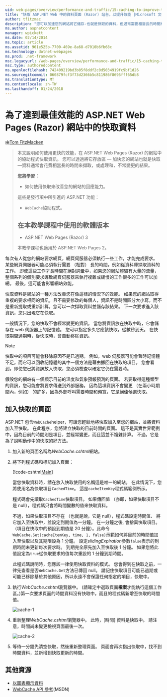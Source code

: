 ```yaml
---
uid: web-pages/overview/performance-and-traffic/15-caching-to-improve-the-performance-of-your-website
title: "快取 ASP.NET Web 中的資料頁面 (Razor) 站台，以提升效能 |Microsoft 文件"
author: tfitzmac
description: "您可以加速您的網站將它儲存-也就是快取的資料，但通常需要相當長的時間來擷取，或處理結果..."
ms.author: aspnetcontent
manager: wpickett
ms.date: 02/14/2014
ms.topic: article
ms.assetid: 961e525b-7700-469e-8a68-d7010b6fb68c
ms.technology: dotnet-webpages
ms.prod: .net-framework
msc.legacyurl: /web-pages/overview/performance-and-traffic/15-caching-to-improve-the-performance-of-your-website
msc.type: authoredcontent
ms.openlocfilehash: 742409219bd3b05f8ddf2c0d5034919fc9bf1d26
ms.sourcegitcommit: 060879fcf3f73d2366b5c811986f8695fff65db8
ms.translationtype: MT
ms.contentlocale: zh-TW
ms.lasthandoff: 01/24/2018
---
```

<a name="caching-data-in-an-aspnet-web-pages-razor-site-for-better-performance"></a>為了達到最佳效能的 ASP.NET Web Pages (Razor) 網站中的快取資料
====================
由[Tom FitzMacken](https://github.com/tfitzmac)

> 本文說明如何使用更快的效能，在 ASP.NET Web Pages (Razor) 的網站中的協助程式快取資訊。 您可以透過將它存放區 &#8212; 加快您的網站也就是快取 &#8212;資料通常會花費相當長的時間來擷取，或處理和，不常變更的結果。
> 
> **您將學習：** 
> 
> - 如何使用快取來改善您的網站的回應能力。
> 
> 這些是發行項中所引進的 ASP.NET 功能：
> 
> - `WebCache`協助程式。
>   
> 
> ## <a name="software-versions-used-in-the-tutorial"></a>在本教學課程中使用的軟體版本
> 
> 
> - ASP.NET Web Pages (Razor) 3
>   
> 
> 本教學課程也適用於 ASP.NET Web Pages 2。


每次有人從您的網站要求網頁，網頁伺服器必須執行一些工作，才能完成要求。 某些網頁伺服器可能必須執行需要 （相對） 長的時間，例如從資料庫擷取資料的工作。 即使這些工作才長時間在絕對詞彙中，如果您的網站體驗有大量的流量，整個系列的個別要求導致網頁伺服器來執行複雜或緩慢的工作很多的工作可以加總。 最後，這可能會影響網站效能。

快取資料是網站的一種方法改善您在像這樣的情況下的效能。 如果您的網站取得重複的要求相同的資訊，且不需要修改的每個人，資訊不是時間區分大小寫，而不是重新提取或重新計算，您可以一次擷取資料並儲存該結果。 下一次要求進入該資訊，您只出現它在快取。

一般情況下，您的快取不會經常變更的資訊。 當您將資訊放在快取中時，它會儲存在 web 伺服器上的記憶體。 您可以指定多久它應該快取，從數秒到天。 在快取期間過期時，從快取時，會自動移除資訊。

> [!NOTE]
> 快取中的項目可能會移除原因不是已過期。 例如，web 伺服器可能會暫時記憶體不足，而它可以回收記憶體的其中一個方法是藉由擲回在快取的項目。 您會看到，即使您已將資訊放入快取，您必須檢查以確定它仍在需要時。


假設您的網站有一個顯示目前的溫度和氣象預報預測的頁面。 若要取得這種類型的資訊，您可能會將要求傳送到外部服務。 因為這項資訊不會變更 （在兩小時期間內，例如） 的許多，因為外部呼叫需要時間和頻寬，它是絕佳候選快取。

## <a name="adding-caching-to-a-page"></a>加入快取的頁面

ASP.NET 包含`WebCache`helper，可讓您輕鬆地將快取加入至您的網站，並將資料加入至快取。 在此程序，您將建立快取的目前時間的頁面。 這不是真實世界範例中，因為目前的時間則是項目，並經常變更，而且這並不複雜計算。 不過，它是為了說明動作中的快取的好方法。

1. 加入新的頁面名稱為*WebCache.cshtml*網站。
2. 將下列程式碼和標記加入頁面：

    [!code-cshtml[Main](15-caching-to-improve-the-performance-of-your-website/samples/sample1.cshtml)]

    當您快取資料時，請在放入快取使用的名稱這是唯一的網站。 在此情況下，您將使用名為快取項目`CachedTime`。 這是`cacheItemKey`程式碼範例所示。

    程式碼會先讀取`CachedTime`快取項目。 如果傳回值 （亦即，如果快取項目不是 null），程式碼只會將時間變數的值來快取資料。

    不過，如果快取項目不存在 （也就是說，它是 null），程式碼設定時間值、 將它加入至快取中，並設定到期值為一分鐘。 在一分鐘之後, 會捨棄快取項目。 （項目在快取中的預設到期值是 20 分鐘）。此命令`WebCache.Set(cacheItemKey, time, 1, false)`示範如何將目前的時間值加入至快取以及其期限設為 1 分鐘。 設定*slidingExpiration*參數`false`表示的到期時間未更新每次要求時。 到期完全原先加入至快取後 1 分鐘。 如果您將此值設定為`true`從快取要求的值每次重設的 1 分鐘到期時間。

    此程式碼說明時，您應該一律使用快取資料的模式。 您會得到在快取之前，一律先查看是否`WebCache.Get`方法已傳回 null。 請記住快取項目可能已過期或可能已移除基於其他原因，所以永遠不會保證任何指定的項目，快取中。
3. 執行*WebCache.cshtml*瀏覽器中。 (請確定中選取頁面**檔案**才能執行這個工作區。)第一次要求頁面的時間資料沒有快取中，而且的程式碼新增至快取的時間值。

    ![cache-1](15-caching-to-improve-the-performance-of-your-website/_static/image1.jpg)
4. 重新整理*WebCache.cshtml*瀏覽器中。 此時，[時間] 資料是快取中。 請注意，時間尚未變更檢視頁面最後一次。

    ![cache-2](15-caching-to-improve-the-performance-of-your-website/_static/image2.jpg)
5. 等待一分鐘先清空快取，然後重新整理頁面。 頁面會再次指出快取中，找不到時間資料，並新增到快取更新的時間。

<a id="Additional_Resources"></a>
## <a name="additional-resources"></a>其他資源


- [以圖表顯示資料](https://go.microsoft.com/fwlink/?LinkId=202895)
- [WebCache API 參考](https://msdn.microsoft.com/library/system.web.helpers.webcache(v=vs.99).aspx)(MSDN)
